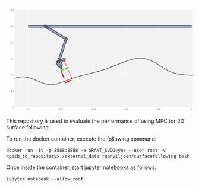 ![alt text](gui.png "Title")

This repository is used to evaluate the performance of using MPC for 2D surface following.

To run the docker container, execute the following command:
```console
docker run -it -p 8888:8888 -e GRANT_SUDO=yes --user root -v <path_to_repository>:/external_data ruanviljoen/surfacefollowing bash
```

Once inside the container, start jupyter notebooks as follows:

```console
jupyter notebook --allow_root
```